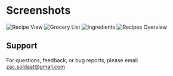 # Screenshots

![Recipe View](<img src="Simulator Screen Shot - iPhone 11 Pro Max - 2020-12-01 at 10.52.52.png" alt="hi" class="inline"/>)
![Grocery List](<img src="Simulator Screen Shot - iPhone 11 Pro Max - 2020-12-01 at 10.52.58.png" alt="hi" class="inline"/>)
![Ingredients](<img src="Simulator Screen Shot - iPhone 11 Pro Max - 2020-12-01 at 10.56.05.png" alt="hi" class="inline"/>)
![Recipes Overview](<img src="Simulator Screen Shot - iPhone 11 Pro Max - 2020-12-01 at 10.55.13.png" alt="hi" class="inline"/>)

## Support

For questions, feedback, or bug reports, please email zac.soldaat@gmail.com
